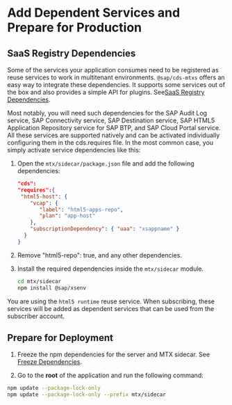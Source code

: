 # Add Dependent Services and Prepare for Production

## SaaS Registry Dependencies

Some of the services your application consumes need to be registered as reuse services to work in multitenant environments. `@sap/cds-mtxs` offers an easy way to integrate these dependencies. It supports some services out of the box and also provides a simple API for plugins. See[SaaS Registry Dependencies](https://cap.cloud.sap/docs/guides/multitenancy/#saas-registry-dependencies).

Most notably, you will need such dependencies for the SAP Audit Log service, SAP Connectivity service, SAP Destination service, SAP HTML5 Application Repository service for SAP BTP, and SAP Cloud Portal service. All these services are supported natively and can be activated individually configuring them in the cds.requires file. In the most common case, you simply activate service dependencies like this:

1. Open the `mtx/sidecar/package.json` file and add the following dependencies:

    ```json
    "cds":
    "requires":{
     "html5-host": {
        "vcap": {
           "label": "html5-apps-repo",  
           "plan": "app-host"
        },
        "subscriptionDependency": { "uaa": "xsappname" }
      }
    }
    ```
2. Remove "html5-repo": true, and any other dependencies.

3. Install the required dependencies inside the `mtx/sidecar` module.

    ```sh
    cd mtx/sidecar
    npm install @sap/xsenv
    ```

You are using the `html5 runtime` reuse service. When subscribing, these services will be added as dependent services that can be used from the subscriber account. 

## Prepare for Deployment

1. Freeze the npm dependencies for the server and MTX sidecar. See [Freeze Dependencies](https://cap.cloud.sap/docs/guides/deployment/to-cf#freeze-dependencies).

2. Go to the **root** of the application and run the following command:

```sh
npm update --package-lock-only
npm update --package-lock-only --prefix mtx/sidecar
```

